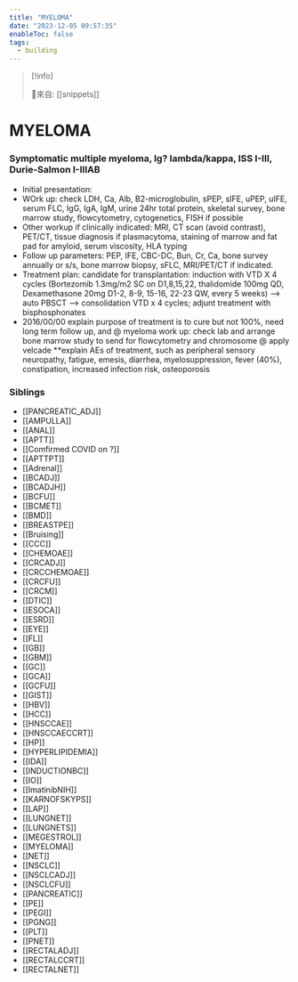 ```yaml
---
title: "MYELOMA"
date: "2023-12-05 09:57:35"
enableToc: false
tags:
  - building
---
```


> [!info]
>
> 🌱來自: [[snippets]]

# MYELOMA

### Symptomatic multiple myeloma, Ig? lambda/kappa, ISS I-III, Durie-Salmon I-IIIAB

- Initial presentation:
- WOrk up: check LDH, Ca, Alb, B2-microglobulin, sPEP, sIFE, uPEP, uIFE, serum FLC, IgG, IgA, IgM, urine 24hr total protein, skeletal survey, bone marrow study, flowcytometry, cytogenetics, FISH if possible
- Other workup if clinically indicated: MRI, CT scan (avoid contrast), PET/CT, tissue diagnosis if plasmacytoma, staining of marrow and fat pad for amyloid, serum viscosity, HLA typing
- Follow up parameters: PEP, IFE, CBC-DC, Bun, Cr, Ca, bone survey annually or s/s, bone marrow biopsy, sFLC, MRI/PET/CT if indicated.
- Treatment plan: candidate for transplantation: induction with VTD X 4 cycles (Bortezomib 1.3mg/m2 SC on D1,8,15,22, thalidomide 100mg QD, Dexamethasone 20mg D1-2, 8-9, 15-16, 22-23 QW, every 5 weeks) --> auto PBSCT --> consolidation VTD x 4 cycles; adjunt treatment with bisphosphonates
- 2016/00/00 explain purpose of treatment is to cure but not 100%, need long term follow up, and
  @ myeloma work up: check lab and arrange bone marrow study to send for flowcytometry and chromosome
  @ apply velcade
  \*\*explain AEs of treatment, such as peripheral sensory neuropathy, fatigue, emesis, diarrhea, myelosuppression, fever (40%), constipation, increased infection risk, osteoporosis

### Siblings

- [[PANCREATIC_ADJ]]
- [[AMPULLA]]
- [[ANAL]]
- [[APTT]]
- [[Comfirmed COVID on ?]]
- [[APTTPT]]
- [[Adrenal]]
- [[BCADJ]]
- [[BCADJH]]
- [[BCFU]]
- [[BCMET]]
- [[BMD]]
- [[BREASTPE]]
- [[Bruising]]
- [[CCC]]
- [[CHEMOAE]]
- [[CRCADJ]]
- [[CRCCHEMOAE]]
- [[CRCFU]]
- [[CRCM]]
- [[DTIC]]
- [[ESOCA]]
- [[ESRD]]
- [[EYE]]
- [[FL]]
- [[GB]]
- [[GBM]]
- [[GC]]
- [[GCA]]
- [[GCFU]]
- [[GIST]]
- [[HBV]]
- [[HCC]]
- [[HNSCCAE]]
- [[HNSCCAECCRT]]
- [[HP]]
- [[HYPERLIPIDEMIA]]
- [[IDA]]
- [[INDUCTIONBC]]
- [[IO]]
- [[ImatinibNIH]]
- [[KARNOFSKYPS]]
- [[LAP]]
- [[LUNGNET]]
- [[LUNGNETS]]
- [[MEGESTROL]]
- [[MYELOMA]]
- [[NET]]
- [[NSCLC]]
- [[NSCLCADJ]]
- [[NSCLCFU]]
- [[PANCREATIC]]
- [[PE]]
- [[PEGI]]
- [[PGNG]]
- [[PLT]]
- [[PNET]]
- [[RECTALADJ]]
- [[RECTALCCRT]]
- [[RECTALNET]]

